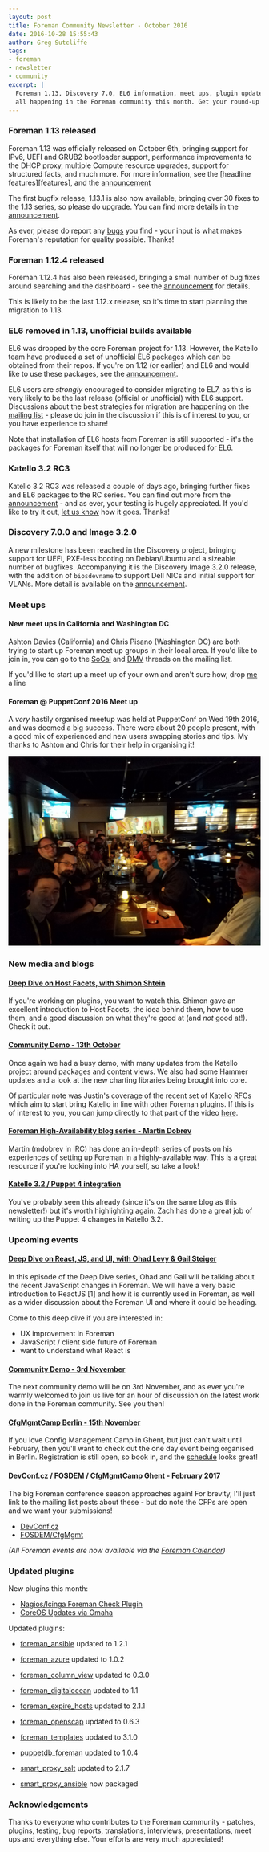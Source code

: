 ```yaml
---
layout: post
title: Foreman Community Newsletter - October 2016
date: 2016-10-28 15:55:43
author: Greg Sutcliffe
tags:
- foreman
- newsletter
- community
excerpt: |
  Foreman 1.13, Discovery 7.0, EL6 information, meet ups, plugin updates... it's
  all happening in the Foreman community this month. Get your round-up here!
---
```


### Foreman 1.13 released

Foreman 1.13 was officially released on October 6th, bringing support for IPv6,
UEFI and GRUB2 bootloader support, performance improvements to the DHCP proxy,
multiple Compute resource upgrades, support for structured facts, and much
more. For more information, see the [headline features][features], and the
[announcement][1_13]

The first bugfix release, 1.13.1 is also now available, bringing over 30 fixes
to the 1.13 series, so please do upgrade. You can find more details in the
[announcement][1_13_1].

As ever, please do report any [bugs][bugs] you find - your input is what makes
Foreman's reputation for quality possible. Thanks!

[1_13]: https://groups.google.com/d/topic/foreman-users/huLpB4vaNx8/discussion
[1_13_1]: https://groups.google.com/d/topic/foreman-users/QfqKGplGuTk/discussion
[bugs]: http://projects.theforeman.org/projects/foreman/issues/new

### Foreman 1.12.4 released

Foreman 1.12.4 has also been released, bringing a small number of bug fixes
around searching and the dashboard - see the [announcement][1_12_4] for
details.

This is likely to be the last 1.12.x release, so it's time to start planning
the migration to 1.13.

[1_12_4]: https://groups.google.com/d/topic/foreman-users/It-YDdGepLY/discussion

### EL6 removed in 1.13, unofficial builds available

EL6 was dropped by the core Foreman project for 1.13. However, the Katello team
have produced a set of unofficial EL6 packages which can be obtained from their
repos. If you're on 1.12 (or earlier) and EL6 and would like to use these
packages, see the [announcement][el6].

EL6 users are *strongly* encouraged to consider migrating to EL7, as this is
very likely to be the last release (official or unofficial) with EL6 support.
Discussions about the best strategies for migration are happening on the
[mailing list][userslist] - please do join in the discussion if this is of
interest to you, or you have experience to share!

Note that installation of EL6 hosts from Foreman is still supported - it's the
packages for Foreman itself that will no longer be produced for EL6.

[el6]: https://groups.google.com/d/topic/foreman-users/lec9OBPJEGo/discussion
[userslist]: https://groups.google.com/forum/#!forum/foreman-users

### Katello 3.2 RC3

Katello 3.2 RC3 was released a couple of days ago, bringing further fixes and
EL6 packages to the RC series. You can find out more from the
[announcement][k3_2_rc3] - and as ever, your testing is hugely appreciated. If
you'd like to try it out, [let us know][kbugs] how it goes. Thanks!

[k3_2_rc3]: https://groups.google.com/d/topic/foreman-users/vuP2HkjYkDY/discussion
[kbugs]: http://projects.theforeman.org/projects/katello/issues/new

### Discovery 7.0.0 and Image 3.2.0

A new milestone has been reached in the Discovery project, bringing support for
UEFI, PXE-less booting on Debian/Ubuntu and a sizeable number of bugfixes.
Accompanying it is the Discovery Image 3.2.0 release, with the addition of
`biosdevname` to support Dell NICs and initial support for VLANs. More detail
is available on the [announcement][d7_0].

[d7_0]: https://groups.google.com/d/topic/foreman-users/6dBSfGwCwGk/discussion

### Meet ups

#### New meet ups in California and Washington DC

Ashton Davies (California) and Chris Pisano (Washington DC) are both trying to
start up Foreman meet up groups in their local area. If you'd like to join in,
you can go to the [SoCal][socal] and [DMV][dmv] threads on the mailing list.

If you'd like to start up a meet up of your own and aren't sure how, drop
[me][mail_greg] a line

[socal]: https://groups.google.com/d/topic/foreman-users/R7Y7taHstPo/discussion
[dmv]: https://groups.google.com/d/topic/foreman-users/xpCo6nrsCJo/discussion
[mail_greg]: mailto:greg.sutcliffe@gmail.com

#### Foreman @ PuppetConf 2016 Meet up

A *very* hastily organised meetup was held at PuppetConf on Wed 19th 2016, and
was deemed a big success. There were about 20 people present, with a good mix
of experienced and new users swapping stories and tips. My thanks to Ashton and
Chris for their help in organising it!

![PuppetConf 2016](/static/images/blog_images/2016-10-27-foreman-community-newsletter-october-2016/puppetconf-2016.jpg)

### New media and blogs

#### [Deep Dive on Host Facets, with Shimon Shtein](https://youtu.be/KBGrGaN4HoQ)

If you're working on plugins, you want to watch this. Shimon gave an excellent
introduction to Host Facets, the idea behind them, how to use them, and a good
discussion on what they're good at (and *not* good at!). Check it out.

#### [Community Demo - 13th October](https://youtu.be/Rao1O1mc8AU)

Once again we had a busy demo, with many updates from the Katello project
around packages and content views. We also had some Hammer updates and a look
at the new charting libraries being brought into core.

Of particular note was Justin's coverage of the recent set of Katello RFCs
which aim to start bring Katello in line with other Foreman plugins. If this is
of interest to you, you can jump directly to that part of the video [here][yt_rfcs].

[yt_rfcs]: https://youtu.be/Rao1O1mc8AU?t=1092

#### [Foreman High-Availability blog series - Martin Dobrev](https://blog.dobrev.eu/blog/categories/foreman/)

Martin (mdobrev in IRC) has done an in-depth series of posts on his experiences
of setting up Foreman in a highly-available way. This is a great resource if
you're looking into HA yourself, so take a look!

#### [Katello 3.2 / Puppet 4 integration](https://theforeman.org/2016/10/puppet4-integration.html)

You've probably seen this already (since it's on the same blog as this
newsletter!) but it's worth highlighting again. Zach has done a great job of
writing up the Puppet 4 changes in Katello 3.2.

### Upcoming events

#### [Deep Dive on React, JS, and UI, with Ohad Levy & Gail Steiger](https://youtu.be/qtOJ7Irybas)

In this episode of the Deep Dive series, Ohad and Gail will be talking about
the recent JavaScript changes in Foreman. We will have a very basic
introduction to ReactJS [1] and how it is currently used in Foreman, as well as
a wider discussion about the Foreman UI and where it could be heading.

Come to this deep dive if you are interested in:

* UX improvement in Foreman
* JavaScript / client side future of Foreman
* want to understand what React is

#### [Community Demo - 3rd November](https://www.youtube.com/watch?v=J1ejZaDFR8o)

The next community demo will be on 3rd November, and as ever you're warmly
welcomed to join us live for an hour of discussion on the latest work done in
the Foreman community. See you then!

#### [CfgMgmtCamp Berlin - 15th November](http://cfgmgmtcamp.eu/berlin-2016)

If you love Config Management Camp in Ghent, but just can't wait until
February, then you'll want to check out the one day event being organised in
Berlin. Registration is still open, so book in, and the [schedule][cfg-berlin] looks great!

[cfg-berlin]: http://cfgmgmtcamp.eu/berlin-2016/

#### DevConf.cz / FOSDEM / CfgMgmtCamp Ghent - February 2017

The big Foreman conference season approaches again! For brevity, I'll just link
to the mailing list posts about these - but do note the CFPs are open and we
want your submissions! 

* [DevConf.cz](https://devconf.cz/#cfp)
* [FOSDEM/CfgMgmt](https://groups.google.com/d/topic/foreman-users/n-XztMSKab8/discussion)

_(All Foreman events are now available via the [Foreman Calendar](/events))_

### Updated plugins

New plugins this month:

- [Nagios/Icinga Foreman Check Plugin](https://groups.google.com/d/topic/foreman-users/0BUptaQYyDs/discussion)
- [CoreOS Updates via Omaha](https://github.com/theforeman/foreman_omaha)

Updated plugins:

- [foreman_ansible](https://github.com/theforeman/foreman_ansible) updated to 1.2.1
- [foreman_azure](https://github.com/theforeman/foreman_azure) updated to 1.0.2
- [foreman_column_view](https://github.com/GregSutcliffe/foreman_column_view) updated to 0.3.0
- [foreman_digitalocean](https://github.com/theforeman/foreman-digitalocean) updated to 1.1
- [foreman_expire_hosts](https://github.com/theforeman/foreman_expire_hosts) updated to 2.1.1
- [foreman_openscap](https://github.com/OpenSCAP/foreman_openscap) updated to 0.6.3
- [foreman_templates](https://github.com/theforeman/foreman_templates) updated to 3.1.0
- [puppetdb_foreman](https://github.com/theforeman/puppetdb_foreman) updated to 1.0.4

- [smart_proxy_salt](https://github.com/theforeman/smart_proxy_salt) updated to 2.1.7
- [smart_proxy_ansible](https://github.com/theforeman/smart_proxy_ansible) now packaged

### Acknowledgements

Thanks to everyone who contributes to the Foreman community - patches, plugins,
testing, bug reports, translations, interviews, presentations, meet ups and
everything else. Your efforts are very much appreciated!
